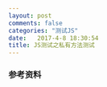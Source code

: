 ```yaml
---
layout: post
comments: false
categories: "测试JS"
date:   2017-4-8 18:30:54
title: JS测试之私有方法测试
---
```


<div id="toc"></div>

### 参考资料



<script type="text/javascript">
$(document).ready(function() {
    $('#toc').toc({ listType: 'ul', title: "<i>目录</i>" });
});
</script>
